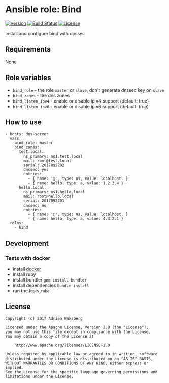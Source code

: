 # Ansible role: Bind
[![Version](https://img.shields.io/badge/latest_version-0.1.0-green.svg)](https://github.com/nishiki/ansible-role-bind/releases)
[![Build Status](https://travis-ci.org/nishiki/ansible-role-bind.svg?branch=master)](https://travis-ci.org/nishiki/ansible-role-bind)
[![License](https://img.shields.io/badge/license-Apache--2.0-blue.svg)](https://github.com/nishiki/ansible-role-bind/blob/master/LICENSE)

Install and configure bind with dnssec

## Requirements

None

## Role variables

 * `bind_role` - the role `master` or `slave`, don't generate dnssec key on `slave`
 * `bind_zones` - the dns zones
 * `bind_listen_ipv4` - enable or disable ip v4 support (default: true)
 * `bind_listen_ipv6` - enable or disable ip v6 support (default: true)

## How to use

```
- hosts: dns-server
  vars:
    bind_role: master
    bind_zones:
      test.local:
        ns_primary: ns1.test.local
        mail: root@test.local
        serial: 2017092202
        dnssec: yes
        entries:
          - { name: '@', type: ns, value: localhost. }
          - { name: hello, type: a, value: 1.2.3.4 }
      hello.local:
        ns_primary: ns1.hello.local
        mail: root@hello.local
        serial: 2017092201
        dnssec: no
        entries:
          - { name: '@', type: ns, value: localhost. }
          - { name: hello, type: a, value: 4.3.2.1 }
  roles:
    - bind 
```

## Development
### Tests with docker

  * install [docker](https://docs.docker.com/engine/installation/)
  * install ruby
  * install bundler `gem install bundler`
  * install dependencies `bundle install`
  * run the tests `rake`

## License

```
Copyright (c) 2017 Adrien Waksberg

Licensed under the Apache License, Version 2.0 (the "License");
you may not use this file except in compliance with the License.
You may obtain a copy of the License at

    http://www.apache.org/licenses/LICENSE-2.0

Unless required by applicable law or agreed to in writing, software
distributed under the License is distributed on an "AS IS" BASIS,
WITHOUT WARRANTIES OR CONDITIONS OF ANY KIND, either express or implied.
See the License for the specific language governing permissions and
limitations under the License.
```
